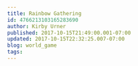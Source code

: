 ```yaml
---
title: Rainbow Gathering
id: 4766213103165283690
author: Kirby Urner
published: 2017-10-15T21:49:00.001-07:00
updated: 2017-10-15T22:32:25.007-07:00
blog: world_game
tags: 
---
```


